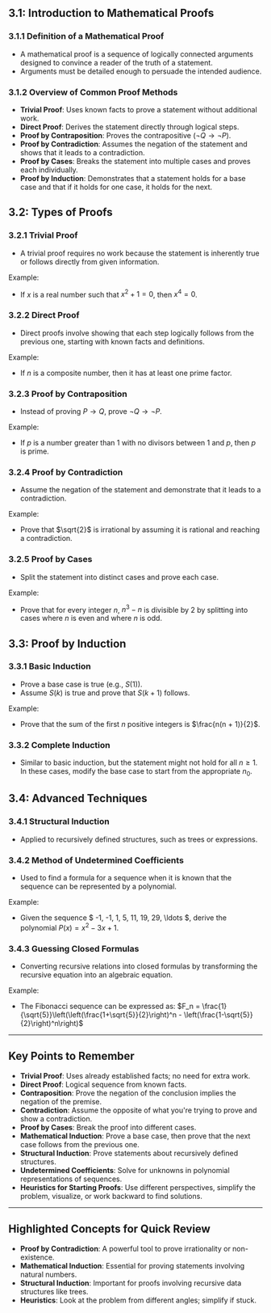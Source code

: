 ## 3.1: Introduction to Mathematical Proofs
### 3.1.1 Definition of a Mathematical Proof
- A mathematical proof is a sequence of logically connected arguments designed to convince a reader of the truth of a statement.
- Arguments must be detailed enough to persuade the intended audience.

### 3.1.2 Overview of Common Proof Methods
- **Trivial Proof**: Uses known facts to prove a statement without additional work.
- **Direct Proof**: Derives the statement directly through logical steps.
- **Proof by Contraposition**: Proves the contrapositive ($¬Q \rightarrow ¬P$).
- **Proof by Contradiction**: Assumes the negation of the statement and shows that it leads to a contradiction.
- **Proof by Cases**: Breaks the statement into multiple cases and proves each individually.
- **Proof by Induction**: Demonstrates that a statement holds for a base case and that if it holds for one case, it holds for the next.

## 3.2: Types of Proofs
### 3.2.1 Trivial Proof
- A trivial proof requires no work because the statement is inherently true or follows directly from given information.

Example:
- If $x$ is a real number such that $x^2 + 1 = 0$, then $x^4 = 0$.

### 3.2.2 Direct Proof
- Direct proofs involve showing that each step logically follows from the previous one, starting with known facts and definitions.

Example:
- If $n$ is a composite number, then it has at least one prime factor.

### 3.2.3 Proof by Contraposition
- Instead of proving $P \rightarrow Q$, prove $¬Q \rightarrow ¬P$.

Example:
- If $p$ is a number greater than 1 with no divisors between 1 and $p$, then $p$ is prime.

### 3.2.4 Proof by Contradiction
- Assume the negation of the statement and demonstrate that it leads to a contradiction.

Example:
- Prove that $\sqrt{2}$ is irrational by assuming it is rational and reaching a contradiction.

### 3.2.5 Proof by Cases
- Split the statement into distinct cases and prove each case.

Example:
- Prove that for every integer $n$, $n^3 - n$ is divisible by 2 by splitting into cases where $n$ is even and where $n$ is odd.



## 3.3: Proof by Induction
### 3.3.1 Basic Induction
- Prove a base case is true (e.g., $S(1)$).
- Assume $S(k)$ is true and prove that $S(k+1)$ follows.

Example:
- Prove that the sum of the first $n$ positive integers is $\frac{n(n + 1)}{2}$.

### 3.3.2 Complete Induction
- Similar to basic induction, but the statement might not hold for all $n \geq 1$. In these cases, modify the base case to start from the appropriate $n_0$.

## 3.4: Advanced Techniques
### 3.4.1 Structural Induction
- Applied to recursively defined structures, such as trees or expressions.

### 3.4.2 Method of Undetermined Coefficients
- Used to find a formula for a sequence when it is known that the sequence can be represented by a polynomial.

Example:
- Given the sequence $ -1, -1, 1, 5, 11, 19, 29, \ldots $, derive the polynomial $P(x) = x^2 - 3x + 1$.

### 3.4.3 Guessing Closed Formulas
- Converting recursive relations into closed formulas by transforming the recursive equation into an algebraic equation.

Example:
- The Fibonacci sequence can be expressed as:
  $F_n = \frac{1}{\sqrt{5}}\left(\left(\frac{1+\sqrt{5}}{2}\right)^n - \left(\frac{1-\sqrt{5}}{2}\right)^n\right)$

---

## Key Points to Remember

- **Trivial Proof**: Uses already established facts; no need for extra work.
- **Direct Proof**: Logical sequence from known facts.
- **Contraposition**: Prove the negation of the conclusion implies the negation of the premise.
- **Contradiction**: Assume the opposite of what you're trying to prove and show a contradiction.
- **Proof by Cases**: Break the proof into different cases.
- **Mathematical Induction**: Prove a base case, then prove that the next case follows from the previous one.
- **Structural Induction**: Prove statements about recursively defined structures.
- **Undetermined Coefficients**: Solve for unknowns in polynomial representations of sequences.
- **Heuristics for Starting Proofs**: Use different perspectives, simplify the problem, visualize, or work backward to find solutions.

---

## Highlighted Concepts for Quick Review
- **Proof by Contradiction**: A powerful tool to prove irrationality or non-existence.
- **Mathematical Induction**: Essential for proving statements involving natural numbers.
- **Structural Induction**: Important for proofs involving recursive data structures like trees.
- **Heuristics**: Look at the problem from different angles; simplify if stuck.
